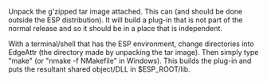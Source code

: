 Unpack the g'zipped tar image attached. This can (and should
be done outside the ESP distribution). It will build a plug-in that
is not part of the normal release and so it should be in a place
that is independent.

With a terminal/shell that has the ESP environment, change
directories into EdgeAttr (the directory made by unpacking the tar
image). Then simply type "make" (or "nmake -f NMakefile" in Windows).
This builds the plug-in and puts the resultant shared object/DLL in
$ESP_ROOT/lib.